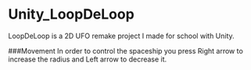 # Unity_LoopDeLoop
LoopDeLoop is a 2D UFO remake project I made for school with Unity.
 
###Movement
In order to control the spaceship you press Right arrow to increase the radius and Left arrow to decrease it.

